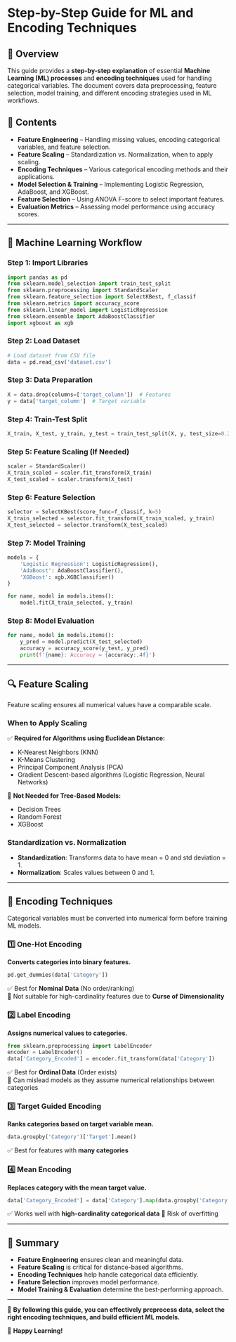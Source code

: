 # Step-by-Step Guide for ML and Encoding Techniques

## 📌 Overview  
This guide provides a **step-by-step explanation** of essential **Machine Learning (ML) processes** and **encoding techniques** used for handling categorical variables. The document covers data preprocessing, feature selection, model training, and different encoding strategies used in ML workflows.

## 📁 Contents
- **Feature Engineering** – Handling missing values, encoding categorical variables, and feature selection.  
- **Feature Scaling** – Standardization vs. Normalization, when to apply scaling.  
- **Encoding Techniques** – Various categorical encoding methods and their applications.  
- **Model Selection & Training** – Implementing Logistic Regression, AdaBoost, and XGBoost.  
- **Feature Selection** – Using ANOVA F-score to select important features.  
- **Evaluation Metrics** – Assessing model performance using accuracy scores.

---

## 🚀 Machine Learning Workflow

### Step 1: Import Libraries
```python
import pandas as pd
from sklearn.model_selection import train_test_split
from sklearn.preprocessing import StandardScaler
from sklearn.feature_selection import SelectKBest, f_classif
from sklearn.metrics import accuracy_score
from sklearn.linear_model import LogisticRegression
from sklearn.ensemble import AdaBoostClassifier
import xgboost as xgb
```

### Step 2: Load Dataset
```python
# Load dataset from CSV file
data = pd.read_csv('dataset.csv')
```

### Step 3: Data Preparation
```python
X = data.drop(columns=['target_column'])  # Features
y = data['target_column']  # Target variable
```

### Step 4: Train-Test Split
```python
X_train, X_test, y_train, y_test = train_test_split(X, y, test_size=0.2, random_state=42)
```

### Step 5: Feature Scaling (If Needed)
```python
scaler = StandardScaler()
X_train_scaled = scaler.fit_transform(X_train)
X_test_scaled = scaler.transform(X_test)
```

### Step 6: Feature Selection
```python
selector = SelectKBest(score_func=f_classif, k=5)
X_train_selected = selector.fit_transform(X_train_scaled, y_train)
X_test_selected = selector.transform(X_test_scaled)
```

### Step 7: Model Training
```python
models = {
    'Logistic Regression': LogisticRegression(),
    'AdaBoost': AdaBoostClassifier(),
    'XGBoost': xgb.XGBClassifier()
}

for name, model in models.items():
    model.fit(X_train_selected, y_train)
```

### Step 8: Model Evaluation
```python
for name, model in models.items():
    y_pred = model.predict(X_test_selected)
    accuracy = accuracy_score(y_test, y_pred)
    print(f'{name}: Accuracy = {accuracy:.4f}')
```

---

## 🔍 Feature Scaling
Feature scaling ensures all numerical values have a comparable scale.

### When to Apply Scaling
✅ **Required for Algorithms using Euclidean Distance:**
- K-Nearest Neighbors (KNN)
- K-Means Clustering
- Principal Component Analysis (PCA)
- Gradient Descent-based algorithms (Logistic Regression, Neural Networks)

🚫 **Not Needed for Tree-Based Models:**
- Decision Trees
- Random Forest
- XGBoost

### Standardization vs. Normalization
- **Standardization**: Transforms data to have mean = 0 and std deviation = 1.
- **Normalization**: Scales values between 0 and 1.

---

## 🎯 Encoding Techniques
Categorical variables must be converted into numerical form before training ML models.

### 1️⃣ One-Hot Encoding
**Converts categories into binary features.**
```python
pd.get_dummies(data['Category'])
```
✅ Best for **Nominal Data** (No order/ranking)  
🚫 Not suitable for high-cardinality features due to **Curse of Dimensionality**

### 2️⃣ Label Encoding
**Assigns numerical values to categories.**
```python
from sklearn.preprocessing import LabelEncoder
encoder = LabelEncoder()
data['Category_Encoded'] = encoder.fit_transform(data['Category'])
```
✅ Best for **Ordinal Data** (Order exists)  
🚫 Can mislead models as they assume numerical relationships between categories

### 3️⃣ Target Guided Encoding
**Ranks categories based on target variable mean.**
```python
data.groupby('Category')['Target'].mean()
```
✅ Best for features with **many categories**

### 4️⃣ Mean Encoding
**Replaces category with the mean target value.**
```python
data['Category_Encoded'] = data['Category'].map(data.groupby('Category')['Target'].mean())
```
✅ Works well with **high-cardinality categorical data**
🚫 Risk of overfitting

---

## 🎯 Summary
- **Feature Engineering** ensures clean and meaningful data.
- **Feature Scaling** is critical for distance-based algorithms.
- **Encoding Techniques** help handle categorical data efficiently.
- **Feature Selection** improves model performance.
- **Model Training & Evaluation** determine the best-performing approach.

---

📌 **By following this guide, you can effectively preprocess data, select the right encoding techniques, and build efficient ML models.**

🚀 **Happy Learning!**


